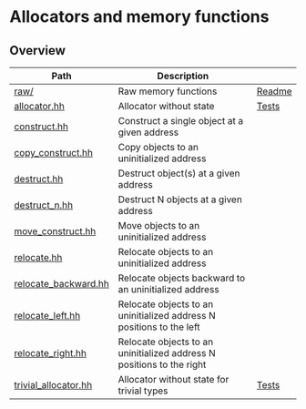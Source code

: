 # Allocators and memory functions

## Overview

| Path                                          | Description                                                           |                                    |
| --------------------------------------------- | --------------------------------------------------------------------- | ---------------------------------- |
| [raw/](raw)                                   | Raw memory functions                                                  | [Readme](raw/#readme)              |
| [allocator.hh](allocator.hh)                  | Allocator without state                                               | [Tests](allocator.test.cc)         |
| [construct.hh](construct.hh)                  | Construct a single object at a given address                          |                                    |
| [copy\_construct.hh](copy_construct.hh)       | Copy objects to an uninitialized address                              |                                    |
| [destruct.hh](destruct.hh)                    | Destruct object(s) at a given address                                 |                                    |
| [destruct\_n.hh](destruct_n.hh)               | Destruct N objects at a given address                                 |                                    |
| [move\_construct.hh](move_construct.hh)       | Move objects to an uninitialized address                              |                                    |
| [relocate.hh](relocate.hh)                    | Relocate objects to an uninitialized address                          |                                    |
| [relocate\_backward.hh](relocate_backward.hh) | Relocate objects backward to an uninitialized address                 |                                    |
| [relocate\_left.hh](relocate_left.hh)         | Relocate objects to an uninitialized address N positions to the left  |                                    |
| [relocate\_right.hh](relocate_right.hh)       | Relocate objects to an uninitialized address N positions to the right |                                    |
| [trivial\_allocator.hh](trivial_allocator.hh) | Allocator without state for trivial types                             | [Tests](trivial_allocator.test.cc) |
